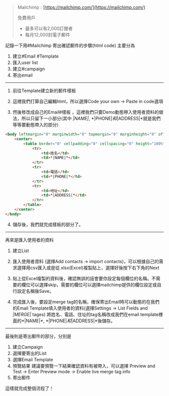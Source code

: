 >Mailchimp : [https://mailchimp.com/](https://mailchimp.com/)
>
>免費用戶
>- 最多可以有2,000訂閱者
>- 每月12,000封電子郵件

記錄一下用#Mailchimp 寄出確認郵件的步驟(html code)
主要分為
1. 建立#Email #Template
2. 匯入user list
3. 建立#campaign
4. 寄出email
---
1. 前往Template建立新的郵件樣板

2. 這裡我們打算自己編輯html，所以選擇Code your own -> Paste in code選項

3. 然後修改成自己的Email#樣板 ，這裡我們只要Demo動態帶入使用者資料的做法，所以只留下一小部分(其中 *|NAME|*, *|PHONE|*和*|ADDRESS|*就是我們等等要動態帶入的部分)
```html
<body leftmargin="0" marginwidth="0" topmargin="0" marginheight="0" offset="0">
    <center>
        <table border="0" cellpadding="0" cellspacing="0" height="100%" width="100%" id="backgroundTable">
            <tr>
                <td>姓名</td>
                <td>*|NAME|*</td>
            </tr>
            <tr>
                <td>電話</td>
                <td>*|PHONE|*</td>
            </tr>
            <tr>
                <td>地址</td>
                <td>*|ADDRESS|*</td>
            </tr>
        </table>
    </center>
</body>
```
4. 儲存後，我們就完成樣板的部分了。
---
再來是匯入使用者的資料
1. 建立List

2. 匯入使用者資料 (選擇Add contacts -> import contacts)，可以根據自己的需求選擇用csv匯入或是從.xlsx(Excel)複製貼上，選擇好後按下右下角的Next

3. 貼上從Excel複製的資料後，確認無誤的話會要你設定每個欄位的名稱。不需要的欄位可以選擇skip，需要的欄位可以選擇mailchimp提供的欄位設定或自行設定名稱後Save。

4. 完成匯入後，要設定merge tag的名稱，確保寄出Email時可以動態的在我們的Email Template填入使用者的資料(選擇Settings -> List Fields and *|MERGE|* tages)
將姓名、電話、住址的tag名稱改成我們在email template裡面的*|NAME|*, *|PHONE|*和*|ADDRESS|*後儲存。

---
最後則是寄出郵件的部分，分別是
1. 建立Campaign
2. 選擇要寄出的List
3. 選擇Email Template
4. 預覽結果
建議要預覽一下結果確認資料有被帶入，可以選擇
Preview and Test -> Enter Preview mode -> Enable live merge tag info
5. 寄出郵件

這樣就完成整個流程了！